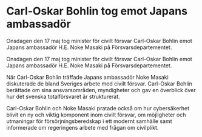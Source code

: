 # Carl-Oskar Bohlin tog emot Japans ambassadör

Onsdagen den 17 maj tog minister för civilt försvar Carl-Oskar Bohlin emot Japans ambassadör H.E. Noke Masaki på Försvarsdepartementet.

Onsdagen den 17 maj tog minister för civilt försvar Carl-Oskar Bohlin emot Japans ambassadör H.E. Noke Masaki på Försvarsdepartementet.

När Carl-Oskar Bohlin träffade Japans ambassadör Noke Masaki diskuterade de bland Sveriges arbete med civilt försvar. Carl-Oskar Bohlin berättade om sina ansvarsområden, myndigheter och gav en överblick över hur det svenska totalförsvaret är strukturerat.

Carl-Oskar Bohlin och Noke Masaki pratade också om hur cybersäkerhet blivit en ny och viktig komponent inom civilt försvar, om möjligheter och utmaningar för försörjningsberedskap i ett modernt samhälle samt informerade om regeringens arbete med frågan om civilplikt.
